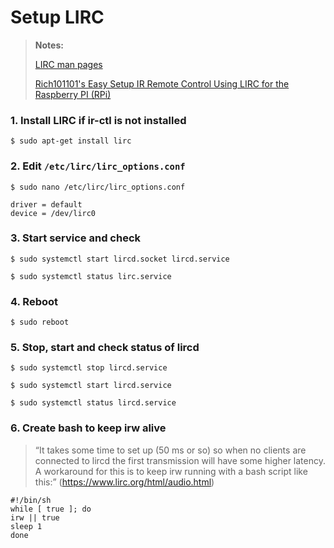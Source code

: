 # Setup LIRC
> **Notes:**
>
> [LIRC man pages](https://www.lirc.org/html/)
>
> [Rich101101's Easy Setup IR Remote Control Using LIRC for the Raspberry PI (RPi)](https://www.instructables.com/Setup-IR-Remote-Control-Using-LIRC-for-the-Raspber/)


### 1. Install LIRC if ir-ctl is not installed
```
$ sudo apt-get install lirc
```

### 2. Edit <code>/etc/lirc/lirc_options.conf</code>
```
$ sudo nano /etc/lirc/lirc_options.conf
```
```
driver = default
device = /dev/lirc0
```

### 3. Start service and check
```
$ sudo systemctl start lircd.socket lircd.service
```
```
$ sudo systemctl status lirc.service
```

### 4. Reboot
```
$ sudo reboot
```

### 5. Stop, start and check status of lircd
```
$ sudo systemctl stop lircd.service
```
```
$ sudo systemctl start lircd.service
```
```
$ sudo systemctl status lircd.service
```

### 6. Create bash to keep irw alive

> “It takes some time to set up (50 ms or so) so when no clients are connected to lircd the first transmission will have some higher latency. A workaround for this is to keep irw running with a bash script like this:” (https://www.lirc.org/html/audio.html)
```
#!/bin/sh
while [ true ]; do
irw || true
sleep 1
done
```
